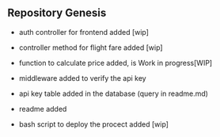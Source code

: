 ## Repository Genesis
- auth controller for frontend added [wip]
- controller method for flight fare added [wip]
- function to calculate price added, is Work in progress[WIP]

- middleware added to verify the api key
- api key table added in the database (query in readme.md)
- readme added
- bash script to deploy the procect added [wip]